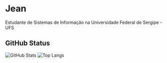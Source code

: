 # Jean
Estudante de Sistemas de Informação na Universidade Federal de Sergipe - UFS

## GitHub Status
![GitHub Stats](https://github-readme-stats.vercel.app/api?username=jcjean&theme=transparent&bg_color=000&border_color=30A3DC&show_icons=true&icon_color=30A3DC&title_color=E94D5F&text_color=FFF&hide_title=true&hide=stars)
![Top Langs](https://github-readme-stats-git-masterrstaa-rickstaa.vercel.app/api/top-langs/?username=jcjean&bg_color=000&border_color=30A3DC&title_color=E94D5F&text_color=FFF&hide_title=true)
